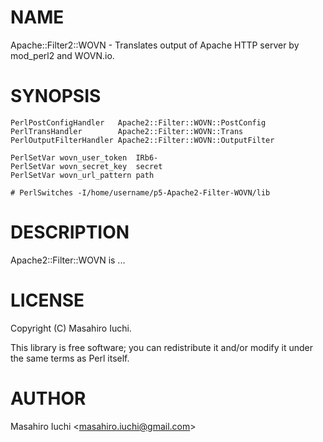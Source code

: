 # NAME

Apache::Filter2::WOVN - Translates output of Apache HTTP server by mod\_perl2 and WOVN.io.

# SYNOPSIS

    PerlPostConfigHandler   Apache2::Filter::WOVN::PostConfig
    PerlTransHandler        Apache2::Filter::WOVN::Trans
    PerlOutputFilterHandler Apache2::Filter::WOVN::OutputFilter

    PerlSetVar wovn_user_token  IRb6-
    PerlSetVar wovn_secret_key  secret
    PerlSetVar wovn_url_pattern path

    # PerlSwitches -I/home/username/p5-Apache2-Filter-WOVN/lib

# DESCRIPTION

Apache2::Filter::WOVN is ...

# LICENSE

Copyright (C) Masahiro Iuchi.

This library is free software; you can redistribute it and/or modify
it under the same terms as Perl itself.

# AUTHOR

Masahiro Iuchi &lt;masahiro.iuchi@gmail.com>
